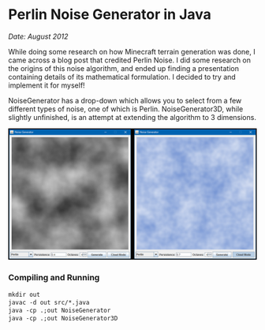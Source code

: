 # Perlin Noise Generator in Java
*Date: August 2012*

While doing some research on how Minecraft terrain generation was done, I came across a blog post that credited Perlin Noise. I did some research on the origins of this noise algorithm, and ended up finding a presentation containing details of its mathematical formulation. I decided to try and implement it for myself!

NoiseGenerator has a drop-down which allows you to select from a few different types of noise, one of which is Perlin. NoiseGenerator3D, while slightly unfinished, is an attempt at extending the algorithm to 3 dimensions.

![Screenshot](./screenshots/perlin-noise.png)

### Compiling and Running

```batch
mkdir out
javac -d out src/*.java
java -cp .;out NoiseGenerator
java -cp .;out NoiseGenerator3D
```